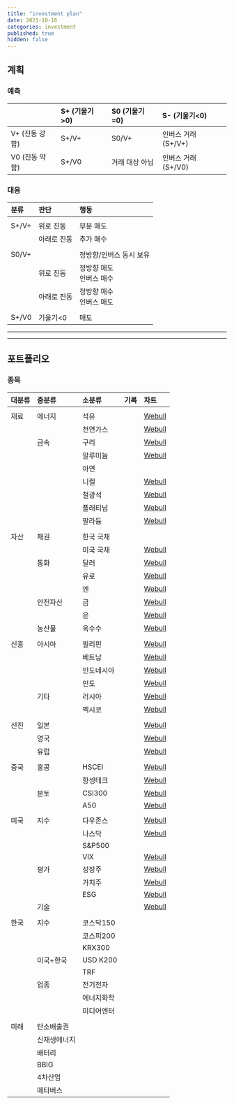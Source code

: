 ```yaml
---
title: "investment plan"
date: 2021-10-16
categories: investment
published: true
hidden: false
---
```


## 계획

### 예측

|                | S+ (기울기>0)   | S0 (기울기=0)   | S- (기울기<0)         |
| :------------- | :------------ | :------------- | :------------------ |
| V+ (진동 강함)   | S+/V+         | S0/V+          | 인버스 거래 (S+/V+)    |
| V0 (진동 약함)   | S+/V0         | 거래 대상 아님    | 인버스 거래 (S+/V0)    |

### 대응

| 분류      | 판단          | 행동                      |
| :-       | :-           | :-                       |
| | | |
| S+/V+    | 위로 진동      | 부분 매도                  |
|          | 아래로 진동     | 추가 매수                 |
| | | |
| S0/V+    |              | 정방향/인버스 동시 보유       |
|          | 위로 진동      | 정방향 매도<br>인버스 매수    |
|          | 아래로 진동     | 정방향 매수<br>인버스 매도    |
| | | | 
| S+/V0    | 기울기<0       | 매도                     |

***
***

## 포트폴리오

### 종목

| 대분류   | 중분류         | 소분류        | 기록               | 차트          |
| :-----  | :----------- | :---------   | :-                | :-          |
| | | | | |
| 재료     | 에너지         | 석유         |                   | [Webull](https://www.webull.com/quote/nysearca-uso) |
|         |               | 천연가스      |                   | [Webull](https://www.webull.com/quote/nysearca-ung) |
|         | 금속           | 구리         |                   | [Webull](https://www.webull.com/quote/nysearca-cper) |
|         |               | 알루미늄      |                   | [Webull](https://www.webullapp.com/ticker/idxdjx-djusal) |
|         |               | 아연         |                   | |
|         |               | 니켈         |                   | [Webull](https://www.webull.com/quote/nysearca-jjn) |
|         |               | 철광석        |                   | [Webull](https://www.webullapp.com/ticker/idxdjx-djusst) |
|         |               | 플래티넘       |                   | [Webull](https://www.webull.com/quote/nysearca-pplt) |
|         |               | 팔라듐         |                   | [Webull](https://www.webull.com/quote/nysearca-pall) |
| | | | | |
| 자산     | 채권           | 한국 국채     |                   | |
|         |               | 미국 국채     |                   | [Webull](https://www.webull.com/quote/nysearca-iltb) |
|         | 통화           | 달러         |                   | [Webull](https://www.webull.com/quote/fx-usdkrw) |
|         |               | 유로         |                   | [Webull](https://www.webull.com/quote/fx-eurkrw) |
|         |               | 엔           |                   | [Webull](https://www.webull.com/quote/fx-jpyusd) |
|         | 안전자산         | 금          |                   | [Webull](https://www.webull.com/quote/nysearca-iau) |
|         |                | 은          |                   | [Webull](https://www.webull.com/quote/nysearca-slv) |
|         | 농산물           | 옥수수       |                   | [Webull](https://www.webull.com/quote/nysearca-corn) |
| | | | | |
| 신흥     | 아시아         | 필리핀        |                   | [Webull](https://www.webull.com/quote/nysearca-ephe) |
|         |               | 베트남        |                   | [Webull](https://www.webull.com/quote/bats-vnm) |
|         |               | 인도네시아     |                   | [Webull](https://www.webull.com/quote/nysearca-eido) |
|         |               | 인도          |                   | [Webull](https://www.webull.com/quote/idxnse-nsei) |
|         | 기타           | 러시아         |                   | [Webull](https://www.webull.com/quote/nysearca-erus) |
|         |               | 멕시코         |                   | [Webull](https://www.webull.com/quote/nysearca-eww) |
| | | | | |
| 선진     | 일본           |             |                   | [Webull](https://www.webullapp.com/ticker/tpe-00640l) |
|         | 영국           |             |                   | [Webull](https://www.webull.com/quote/idxftse-ftse) |
|         | 유럽           |             |                   | [Webull](https://www.webull.com/quote/nysearca-fez) |
| | | | | |
| 중국     | 홍콩           | HSCEI       |                   | [Webull](https://www.webullapp.com/ticker/idxhkg-hsceil) |
|         |               | 항셍테크      |                   | [Webull](https://www.webullapp.com/ticker/idxhkg-hstech) |
|         | 본토           | CSI300      |                   | [Webull](https://www.webullapp.com/ticker/idxsha-000300) |
|         |               | A50         |                   | [Webull](https://www.webull.com/quote/idxsha-ftxin9) |
| | | | | |
| 미국     | 지수          | 다우존스       |                   | [Webull](https://www.webullapp.com/ticker/idxdjx-dji2mn) |
|         |              | 나스닥         |                   | [Webull](https://www.webull.com/quote/idxnasdaq-ixic) |
|         |              | S&P500        |                   | |
|         |              | VIX           |                   | [Webull](https://www.webull.com/quote/bats-vixy) |
|         | 평가          | 성장주          |                   | [Webull](https://www.webullapp.com/ticker/idxsp-sp500g) |
|         |              | 가치주          |                   | [Webull](https://www.webullapp.com/ticker/idxsp-ivx) |
|         |              | ESG            |                   | [Webull](https://www.webull.com/quote/nysearca-snpe) |
|         | 기술          |                 |                  | [Webull](https://www.webull.com/quote/idxnasdaq-ndxt) |
| | | | | |
| 한국     | 지수          | 코스닥150      |                   | |
|         |              | 코스피200      |                   | |
|         |              | KRX300        |                   | |
|         | 미국+한국       | USD K200     |                   | |
|         |               | TRF          |                   | |
|         | 업종           | 전기전자        |                   | |
|         |               | 에너지화학       |                   | |
|         |               | 미디어엔터       |                   | |
| | | | | |
| 미래     | 탄소배출권      |              |                   | |
|         | 신재생에너지     |              |                   | |
|         | 배터리          |              |                   | |
|         | BBIG           |              |                   | |
|         | 4차산업          |              |                   | |
|         | 메타버스          |              |                   |
